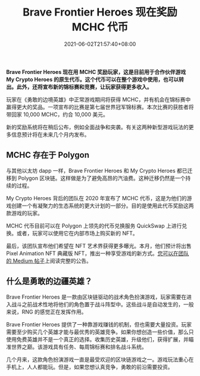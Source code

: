 ﻿---
title: "Brave Frontier Heroes 现在奖励 MCHC 代币"
date: 2021-06-02T21:57:40+08:00
lastmod: 2021-06-02T16:45:40+08:00
draft: false
authors: ["Kelsey"]
description: "Brave Frontier Heroes 现在用 MCHC 奖励玩家，这是目前用于合作伙伴游戏 My Crypto Heroes 的原生代币。这个代币可以在整个游戏中使用，也可以转出。此外，还将宣布新的锦标赛和竞赛，让玩家获得更多收入。"
featuredImage: "brave-frontier-heroes-now-rewards-mchc-tokens.png"
tags: ["Virtual World","虚拟世界","Play to Earn"]
categories: ["news"]
news: ["虚拟世界"]
weight: 
lightgallery: true
pinned: false
recommend: false
recommend1: false
---

**Brave Frontier Heroes 现在用 MCHC 奖励玩家，这是目前用于合作伙伴游戏 My Crypto Heroes 的原生代币。这个代币可以在整个游戏中使用，也可以转出。此外，还将宣布新的锦标赛和竞赛，让玩家获得更多收入。**

玩家在《勇敢的边境英雄》中正常游戏期间将获得 MCHC，并有机会在锦标赛中赢得更大的奖品。一项宣布的比赛是第七届世界冠军锦标赛。本次比赛的获胜者将带回家 10,000 MCHC，约合 10,000 美元。

新的奖励系统将在稍后公布，例如全面战争和突袭。有关这两种新型游戏玩法的更多信息预计将在未来几个月内发布。

## MCHC 存在于 Polygon

与其他以太坊 dapp 一样，Brave Frontier Heroes 和 My Crypto Heroes 都已迁移到 Polygon 区块链。这样做是为了避免高昂的汽油费。这种迁移仍然是一个持续的过程。

My Crypto Heroes 背后的团队在 2020 年宣布了 MCHC 代币，这是为他们的游戏创建一个有凝聚力的生态系统的更大计划的一部分。目的是使用此代币奖励这两款游戏的玩家。 

MCHC 代币目前可以在 Polygon 上领先的代币兑换服务 QuickSwap 上进行兑换。或者，玩家可以使用它在内部市场上购买新的 NFT。

最后，该团队宣布他们希望在 NFT 艺术界获得更多曝光。本月，他们预计将出售 Pixel Animation NFT 典藏版 NFT，推出一种享受游戏的新方式。[您可以在团队的 Medium 帖子](https://medium.com/bravefrontierheroes/announcement-of-the-start-to-put-mchc-as-the-achievement-a5659cdbe9fb)上阅读完整的公告。

## 什么是勇敢的边疆英雄？

Brave Frontier Heroes 是一款由区块链驱动的战术角色扮演游戏，玩家需要在进入战斗之前战术性地将他们的角色置于战斗阵型中。这些战斗是自动发生的，一般来说，RNG 的感觉正在发挥作用。

Brave Frontier Heroes 提供了一种靠游戏赚钱的机制，但也需要大量投资。玩家需要至少购买几个英雄才能与最优秀的英雄竞争。如果你想创造一些价值，那么只使用免费英雄并不是一个真正的选择。收集历史英雄，升级他们，获得扩展，并瞄准世界之巅。该游戏具有任务、每周锦标赛和排名战斗系统。

几个月来，这款角色扮演游戏一直是最受欢迎的区块链游戏之一。游戏玩法重心在手机上，人人都能玩。但是，如果您想认真竞争，勇敢的前沿需要投资。

